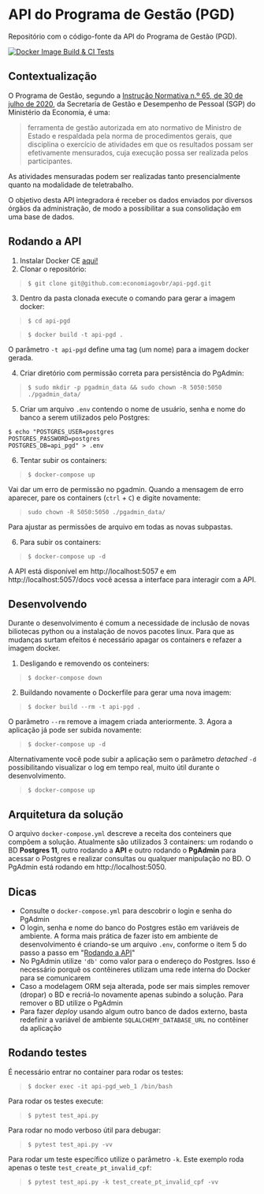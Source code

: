 # API do Programa de Gestão (PGD)

Repositório com o código-fonte da API do Programa de Gestão (PGD).

[![Docker Image Build & CI Tests](https://github.com/economiagovbr/api-pgd/actions/workflows/docker-image.yml/badge.svg)](https://github.com/economiagovbr/api-pgd/actions/workflows/docker-image.yml)

## Contextualização

O Programa de Gestão, segundo a
[Instrução Normativa n.º 65, de 30 de julho de 2020](https://www.in.gov.br/en/web/dou/-/instrucao-normativa-n-65-de-30-de-julho-de-2020-269669395),
da Secretaria de Gestão e Desempenho de Pessoal (SGP) do Ministério da
Economia, é uma:

> ferramenta de gestão autorizada em ato normativo de Ministro de Estado
> e respaldada pela norma de procedimentos gerais, que disciplina o
> exercício de atividades em que os resultados possam ser efetivamente
> mensurados, cuja execução possa ser realizada pelos participantes.

As atividades mensuradas podem ser realizadas tanto presencialmente
quanto na modalidade de teletrabalho.

O objetivo desta API integradora é receber os dados enviados por
diversos órgãos da administração, de modo a possibilitar a sua
consolidação em uma base de dados.

## Rodando a API

1. Instalar Docker CE [aqui!](https://docs.docker.com/get-docker/)
2. Clonar o repositório:
> ```$ git clone git@github.com:economiagovbr/api-pgd.git```

3. Dentro da pasta clonada execute o comando para gerar a imagem docker:
> ```$ cd api-pgd```

> ```$ docker build -t api-pgd .```

O parâmetro `-t api-pgd` define uma tag (um nome) para a imagem docker
gerada.

4. Criar diretório com permissão correta para persistência do PgAdmin:
> ```$ sudo mkdir -p pgadmin_data && sudo chown -R 5050:5050 ./pgadmin_data/```

5. Criar um arquivo `.env` contendo o nome de usuário, senha e nome do
   banco a serem utilizados pelo Postgres:

```
$ echo "POSTGRES_USER=postgres
POSTGRES_PASSWORD=postgres
POSTGRES_DB=api_pgd" > .env
```

6. Tentar subir os containers:
> ```$ docker-compose up```

Vai dar um erro de permissão no pgadmin. Quando a mensagem de erro
aparecer, pare os containers (`ctrl` + `C`) e digite novamente:

> ```sudo chown -R 5050:5050 ./pgadmin_data/```

Para ajustar as permissões de arquivo em todas as novas subpastas.

6. Para subir os containers:
> ```$ docker-compose up -d```

A API está disponível em http://localhost:5057 e em
http://localhost:5057/docs você acessa a interface para interagir com a
API.

## Desenvolvendo

Durante o desenvolvimento é comum a necessidade de inclusão de novas
biliotecas python ou a instalação de novos pacotes linux. Para que as
mudanças surtam efeitos é necessário apagar os containers e refazer a
imagem docker.

1. Desligando e removendo os conteiners:
> `$ docker-compose down`

2. Buildando novamente o Dockerfile para gerar uma nova imagem:
> ```$ docker build --rm -t api-pgd .```

O parâmetro `--rm` remove a imagem criada anteriormente.
3. Agora a aplicação já pode ser subida novamente:
> ```$ docker-compose up -d```

Alternativamente você pode subir a aplicação sem o parâmetro _detached_
`-d` possibilitando visualizar o log em tempo real, muito útil durante o
desenvolvimento.
> ```$ docker-compose up```

## Arquitetura da solução
O arquivo `docker-compose.yml` descreve a receita dos conteiners que
compõem a solução. Atualmente são utilizados 3 containers: um rodando o
BD **Postgres 11**, outro rodando a **API** e outro rodando o
**PgAdmin** para acessar o Postgres e realizar consultas ou qualquer
manipulação no BD. O PgAdmin está rodando em http://localhost:5050.


## Dicas

* Consulte o `docker-compose.yml` para descobrir o login e senha do
  PgAdmin
* O login, senha e nome do banco do Postgres estão em variáveis de
  ambiente. A forma mais prática de fazer isto em ambiente de
  desenvolvimento é criando-se um arquivo `.env`, conforme o item 5 do
  passo a passo em "[Rodando a API](#rodando-a-api)"
* No PgAdmin utilize `'db'` como valor para o endereço do Postgres. Isso
  é necessário porquê os contêineres utilizam uma rede interna do Docker
  para se comunicarem
* Caso a modelagem ORM seja alterada, pode ser mais simples remover
  (dropar) o BD e recriá-lo novamente apenas subindo a solução. Para
  remover o BD utilize o PgAdmin
* Para fazer *deploy* usando algum outro banco de dados externo, basta
  redefinir a variável de ambiente `SQLALCHEMY_DATABASE_URL` no
  contêiner da aplicação

## Rodando testes
É necessário entrar no container para rodar os testes:
> ```$ docker exec -it api-pgd_web_1 /bin/bash```

Para rodar os testes execute:
> ```$ pytest test_api.py```

Para rodar no modo verboso útil para debugar:
> ```$ pytest test_api.py -vv```

Para rodar um teste específico utilize o parâmetro `-k`. Este exemplo
roda apenas o teste `test_create_pt_invalid_cpf`:
> ```$ pytest test_api.py -k test_create_pt_invalid_cpf -vv```

